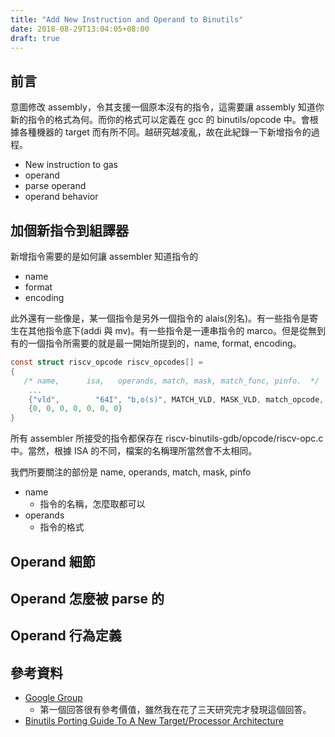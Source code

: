 ```yaml
---
title: "Add New Instruction and Operand to Binutils"
date: 2018-08-29T13:04:05+08:00
draft: true
---
```


## 前言

意圖修改 assembly，令其支援一個原本沒有的指令，這需要讓 assembly 知道你新的指令的格式為何。而你的格式可以定義在 gcc 的 binutils/opcode 中。會根據各種機器的 target 而有所不同。越研究越凌亂，故在此紀錄一下新增指令的過程。

- New instruction to gas
- operand
- parse operand 
- operand behavior

## 加個新指令到組譯器

新增指令需要的是如何讓 assembler 知道指令的

- name
- format
- encoding

此外還有一些像是，某一個指令是另外一個指令的 alais(別名)。有一些指令是寄生在其他指令底下(addi 與 mv)。有一些指令是一連串指令的 marco。但是從無到有的一個指令所需要的就是最一開始所提到的，name, format, encoding。

```c
const struct riscv_opcode riscv_opcodes[] =
{
   /* name,      isa,   operands, match, mask, match_func, pinfo.  */
	...
	{"vld",        "64I", "b,o(s)", MATCH_VLD, MASK_VLD, match_opcode, 0 },
    {0, 0, 0, 0, 0, 0, 0}
}
```

所有 assembler 所接受的指令都保存在 riscv-binutils-gdb/opcode/riscv-opc.c 中。當然，根據 ISA 的不同，檔案的名稱理所當然會不太相同。

我們所要關注的部份是 name, operands, match, mask, pinfo

- name 
  - 指令的名稱，怎麼取都可以
- operands
  - 指令的格式

## Operand 細節

## Operand 怎麼被 parse 的

## Operand 行為定義



## 參考資料

* [Google Group](https://groups.google.com/a/groups.riscv.org/forum/#!msg/sw-dev/sL_OHXYj3LY/Gsm6sBc9BQAJ)
  * 第一個回答很有參考價值，雖然我在花了三天研究完才發現這個回答。
* [Binutils Porting Guide To A New Target/Processor Architecture](https://sourceware.org/binutils/binutils-porting-guide.txt)


